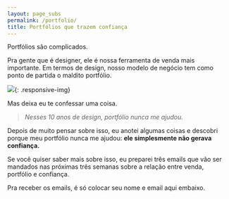 ```yaml
---
layout: page_subs
permalink: /portfolio/
title: Portfólios que trazem confiança
---
```


Portfólios são complicados.

Pra gente que é designer, ele é nossa ferramenta de venda mais importante. Em termos de design, nosso modelo de negócio tem como ponto de partida o maldito portfólio.

![](../assets/img/portfolio_pg/img.png){: .responsive-img}

Mas deixa eu te confessar uma coisa.

> *Nesses 10 anos de design, portfólio nunca me ajudou.* 

Depois de muito pensar sobre isso, eu anotei algumas coisas e descobri porque meu portfólio nunca me ajudou: **ele simplesmente não gerava confiança.**

Se você quiser saber mais sobre isso, eu preparei três emails que vão ser mandados nas próximas três semanas sobre a relação entre venda, portfólio e confiança.

Pra receber os emails, é só colocar seu nome e email aqui embaixo.


